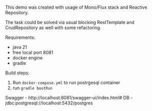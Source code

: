 This demo was created with usage of Mono/Flux stack and Reactive Repository.

The task could be solved via usual blocking RestTemplate and CrudRepository as well with some refactoring.

Requirements:
- java 21
- free local port 8081
- docker engine
- gradle

Build steps:
1. Run `docker-compose.yml` to run postrgesql container
2. run `gradle bootRun`

Swagger - http://localhost:8081/swagger-ui/index.html#
DB - jdbc:postgresql://localhost:5432/postgres